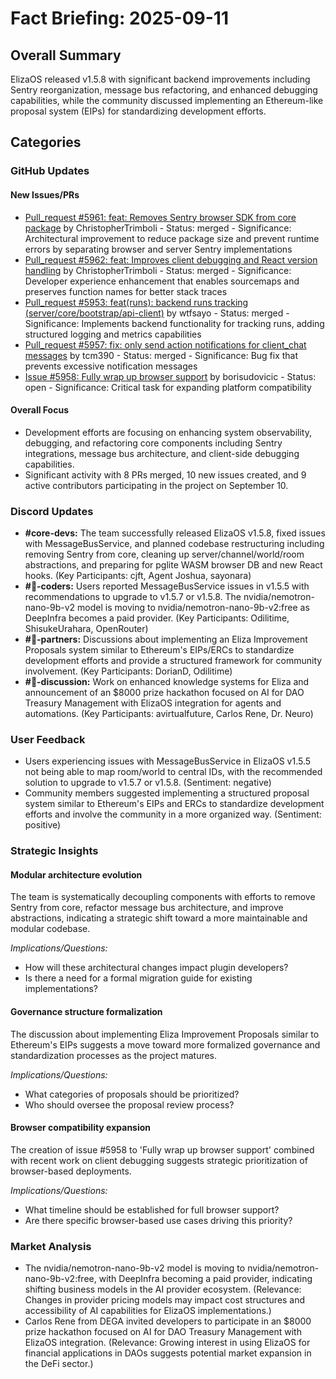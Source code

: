 # Fact Briefing: 2025-09-11

## Overall Summary
ElizaOS released v1.5.8 with significant backend improvements including Sentry reorganization, message bus refactoring, and enhanced debugging capabilities, while the community discussed implementing an Ethereum-like proposal system (EIPs) for standardizing development efforts.

## Categories

### GitHub Updates

#### New Issues/PRs
- [Pull_request #5961: feat: Removes Sentry browser SDK from core package](https://github.com/elizaOS/eliza/pull/5961) by ChristopherTrimboli - Status: merged - Significance: Architectural improvement to reduce package size and prevent runtime errors by separating browser and server Sentry implementations
- [Pull_request #5962: feat: Improves client debugging and React version handling](https://github.com/elizaOS/eliza/pull/5962) by ChristopherTrimboli - Status: merged - Significance: Developer experience enhancement that enables sourcemaps and preserves function names for better stack traces
- [Pull_request #5953: feat(runs): backend runs tracking (server/core/bootstrap/api-client)](https://github.com/elizaOS/eliza/pull/5953) by wtfsayo - Status: merged - Significance: Implements backend functionality for tracking runs, adding structured logging and metrics capabilities
- [Pull_request #5957: fix: only send action notifications for client_chat messages](https://github.com/elizaOS/eliza/pull/5957) by tcm390 - Status: merged - Significance: Bug fix that prevents excessive notification messages
- [Issue #5958: Fully wrap up browser support](https://github.com/elizaOS/eliza/issues/5958) by borisudovicic - Status: open - Significance: Critical task for expanding platform compatibility

#### Overall Focus
- Development efforts are focusing on enhancing system observability, debugging, and refactoring core components including Sentry integrations, message bus architecture, and client-side debugging capabilities.
- Significant activity with 8 PRs merged, 10 new issues created, and 9 active contributors participating in the project on September 10.

### Discord Updates
- **#core-devs:** The team successfully released ElizaOS v1.5.8, fixed issues with MessageBusService, and planned codebase restructuring including removing Sentry from core, cleaning up server/channel/world/room abstractions, and preparing for pglite WASM browser DB and new React hooks. (Key Participants: cjft, Agent Joshua, sayonara)
- **#💬-coders:** Users reported MessageBusService issues in v1.5.5 with recommendations to upgrade to v1.5.7 or v1.5.8. The nvidia/nemotron-nano-9b-v2 model is moving to nvidia/nemotron-nano-9b-v2:free as DeepInfra becomes a paid provider. (Key Participants: Odilitime, ShisukeUrahara, OpenRouter)
- **#🥇-partners:** Discussions about implementing an Eliza Improvement Proposals system similar to Ethereum's EIPs/ERCs to standardize development efforts and provide a structured framework for community involvement. (Key Participants: DorianD, Odilitime)
- **#💬-discussion:** Work on enhanced knowledge systems for Eliza and announcement of an $8000 prize hackathon focused on AI for DAO Treasury Management with ElizaOS integration for agents and automations. (Key Participants: avirtualfuture, Carlos Rene, Dr. Neuro)

### User Feedback
- Users experiencing issues with MessageBusService in ElizaOS v1.5.5 not being able to map room/world to central IDs, with the recommended solution to upgrade to v1.5.7 or v1.5.8. (Sentiment: negative)
- Community members suggested implementing a structured proposal system similar to Ethereum's EIPs and ERCs to standardize development efforts and involve the community in a more organized way. (Sentiment: positive)

### Strategic Insights

#### Modular architecture evolution
The team is systematically decoupling components with efforts to remove Sentry from core, refactor message bus architecture, and improve abstractions, indicating a strategic shift toward a more maintainable and modular codebase.

*Implications/Questions:*
  - How will these architectural changes impact plugin developers?
  - Is there a need for a formal migration guide for existing implementations?

#### Governance structure formalization
The discussion about implementing Eliza Improvement Proposals similar to Ethereum's EIPs suggests a move toward more formalized governance and standardization processes as the project matures.

*Implications/Questions:*
  - What categories of proposals should be prioritized?
  - Who should oversee the proposal review process?

#### Browser compatibility expansion
The creation of issue #5958 to 'Fully wrap up browser support' combined with recent work on client debugging suggests strategic prioritization of browser-based deployments.

*Implications/Questions:*
  - What timeline should be established for full browser support?
  - Are there specific browser-based use cases driving this priority?

### Market Analysis
- The nvidia/nemotron-nano-9b-v2 model is moving to nvidia/nemotron-nano-9b-v2:free, with DeepInfra becoming a paid provider, indicating shifting business models in the AI provider ecosystem. (Relevance: Changes in provider pricing models may impact cost structures and accessibility of AI capabilities for ElizaOS implementations.)
- Carlos Rene from DEGA invited developers to participate in an $8000 prize hackathon focused on AI for DAO Treasury Management with ElizaOS integration. (Relevance: Growing interest in using ElizaOS for financial applications in DAOs suggests potential market expansion in the DeFi sector.)